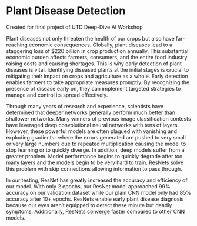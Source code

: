 # Plant Disease Detection

Created for final project of UTD Deep-Dive AI Workshop

Plant diseases not only threaten the health of our crops but also have far-reaching economic consequences. Globally, plant diseases lead to a staggering loss of $220 billion in crop production annually. This substantial economic burden affects farmers, consumers, and the entire food industry raising costs and causing shortages. This is why early detection of plant diseases is vital. Identifying diseased plants at the initial stages is crucial to mitigating their impact on crops and agriculture as a whole. Early detection enables farmers to take appropriate measures promptly. By recognizing the presence of disease early on, they can implement targeted strategies to manage and control its spread effectively.

Through many years of research and experience, scientists have determined that deeper networks generally perform much better than shallower networks.  Many winners of previous image classification contests have leveraged deep convolutional neural networks with tens of layers.  However, these powerful models are often plagued with vanishing and exploding gradients- where the errors generated are pushed to very small or very large numbers due to repeated multiplication causing the model to stop learning or to quickly diverge.  In addition, deep models suffer from a greater problem.  Model performance begins to quickly degrade after too many layers and the models begin to be very hard to train.  ResNets solve this problem with skip connections allowing information to pass through.

In our testing, ResNet has greatly increased the accuracy and efficiency of our model.  With only 2 epochs, our ResNet model approached 99% accuracy on our validation dataset while our plain CNN model only had 85% accuracy after 10+ epochs.  ResNets enable early plant disease diagnosis because our eyes aren’t equipped to detect these minute but deadly symptoms. Additionally, ResNets converge faster compared to other CNN models. 
